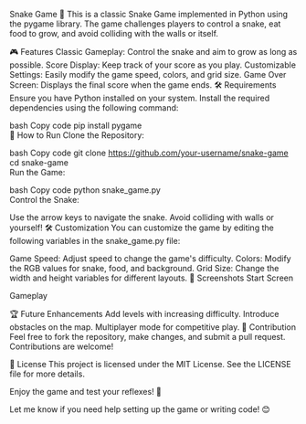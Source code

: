 Snake Game 🐍
This is a classic Snake Game implemented in Python using the pygame library. The game challenges players to control a snake, eat food to grow, and avoid colliding with the walls or itself.

🎮 Features
Classic Gameplay: Control the snake and aim to grow as long as possible.
Score Display: Keep track of your score as you play.
Customizable Settings: Easily modify the game speed, colors, and grid size.
Game Over Screen: Displays the final score when the game ends.
🛠 Requirements
Ensure you have Python installed on your system. Install the required dependencies using the following command:

bash
Copy code
pip install pygame  
🚀 How to Run
Clone the Repository:

bash
Copy code
git clone https://github.com/your-username/snake-game  
cd snake-game  
Run the Game:

bash
Copy code
python snake_game.py  
Control the Snake:

Use the arrow keys to navigate the snake.
Avoid colliding with walls or yourself!
🛠 Customization
You can customize the game by editing the following variables in the snake_game.py file:

Game Speed: Adjust speed to change the game's difficulty.
Colors: Modify the RGB values for snake, food, and background.
Grid Size: Change the width and height variables for different layouts.
📸 Screenshots
Start Screen

Gameplay

🏆 Future Enhancements
Add levels with increasing difficulty.
Introduce obstacles on the map.
Multiplayer mode for competitive play.
🙌 Contribution
Feel free to fork the repository, make changes, and submit a pull request. Contributions are welcome!

📝 License
This project is licensed under the MIT License. See the LICENSE file for more details.

Enjoy the game and test your reflexes! 🎉

Let me know if you need help setting up the game or writing code! 😊
